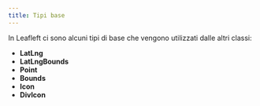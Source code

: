 ```yaml
---
title: Tipi base
---
```


In Leafleft ci sono alcuni tipi di base che vengono utilizzati dalle altri classi:

* **LatLng**
* **LatLngBounds**
* **Point**
* **Bounds**
* **Icon**
* **DivIcon**

